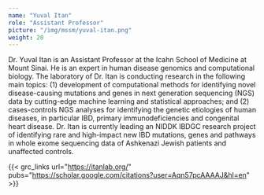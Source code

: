 ```yaml
---
name: "Yuval Itan"
role: "Assistant Professor"
picture: "/img/mssm/yuval-itan.png"
weight: 20
---
```


Dr. Yuval Itan is an Assistant Professor at the Icahn School of Medicine at
Mount Sinai. He is an expert in human disease genomics and computational
biology. The laboratory of Dr. Itan is conducting research in the following
main topics: (1) development of computational methods for identifying novel
disease-causing mutations and genes in next generation sequencing (NGS) data
by cutting-edge machine learning and statistical approaches; and (2)
cases-controls NGS analyses for identifying the genetic etiologies of human
diseases, in particular IBD, primary immunodeficiencies and congenital heart
disease. Dr. Itan is currently leading an NIDDK IBDGC research project of
identifying rare and high-impact new IBD mutations, genes and pathways in
whole exome sequencing data of Ashkenazi Jewish patients and unaffected
controls.

{{< grc_links url="https://itanlab.org/" pubs="https://scholar.google.com/citations?user=Aqn57pcAAAAJ&hl=en" >}}
